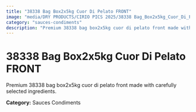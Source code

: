 ```yaml
---
title: "38338 Bag Box2x5kg Cuor Di Pelato FRONT"
image: "media/DRY PRODUCTS/CIRIO PICS 2025/38338 Bag_Box2x5kg_Cuor_Di_Pelato_FRONT.jpg"
category: "sauces-condiments"
description: "Premium 38338 bag box2x5kg cuor di pelato front made with carefully selected ingredients."
---
```


# 38338 Bag Box2x5kg Cuor Di Pelato FRONT

Premium 38338 bag box2x5kg cuor di pelato front made with carefully selected ingredients.

**Category:** Sauces Condiments
